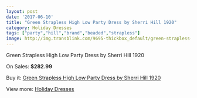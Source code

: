```yaml
---
layout: post
date: '2017-06-10'
title: "Green Strapless High Low Party Dress by Sherri Hill 1920"
category: Holiday Dresses
tags: ["party","hill","brand","beaded","strapless"]
image: http://img.transblink.com/9695-thickbox_default/green-strapless-high-low-party-dress-by-sherri-hill-1920.jpg
---
```

Green Strapless High Low Party Dress by Sherri Hill 1920

On Sales: **$282.99**
<a href="https://www.transblink.com/en/holiday-dresses/3152-green-strapless-high-low-party-dress-by-sherri-hill-1920.html"><amp-img layout="responsive" width="600" height="600" src="//img.transblink.com/9695-thickbox_default/green-strapless-high-low-party-dress-by-sherri-hill-1920.jpg" alt="Green Strapless High Low Party Dress by Sherri Hill 1920 0" /></a>
<a href="https://www.transblink.com/en/holiday-dresses/3152-green-strapless-high-low-party-dress-by-sherri-hill-1920.html"><amp-img layout="responsive" width="600" height="600" src="//img.transblink.com/9699-thickbox_default/green-strapless-high-low-party-dress-by-sherri-hill-1920.jpg" alt="Green Strapless High Low Party Dress by Sherri Hill 1920 1" /></a>
<a href="https://www.transblink.com/en/holiday-dresses/3152-green-strapless-high-low-party-dress-by-sherri-hill-1920.html"><amp-img layout="responsive" width="600" height="600" src="//img.transblink.com/9698-thickbox_default/green-strapless-high-low-party-dress-by-sherri-hill-1920.jpg" alt="Green Strapless High Low Party Dress by Sherri Hill 1920 2" /></a>
<a href="https://www.transblink.com/en/holiday-dresses/3152-green-strapless-high-low-party-dress-by-sherri-hill-1920.html"><amp-img layout="responsive" width="600" height="600" src="//img.transblink.com/9697-thickbox_default/green-strapless-high-low-party-dress-by-sherri-hill-1920.jpg" alt="Green Strapless High Low Party Dress by Sherri Hill 1920 3" /></a>
<a href="https://www.transblink.com/en/holiday-dresses/3152-green-strapless-high-low-party-dress-by-sherri-hill-1920.html"><amp-img layout="responsive" width="600" height="600" src="//img.transblink.com/9696-thickbox_default/green-strapless-high-low-party-dress-by-sherri-hill-1920.jpg" alt="Green Strapless High Low Party Dress by Sherri Hill 1920 4" /></a>

Buy it: [Green Strapless High Low Party Dress by Sherri Hill 1920](https://www.transblink.com/en/holiday-dresses/3152-green-strapless-high-low-party-dress-by-sherri-hill-1920.html "Green Strapless High Low Party Dress by Sherri Hill 1920")

View more: [Holiday Dresses](https://www.transblink.com/en/8-holiday-dresses "Holiday Dresses")